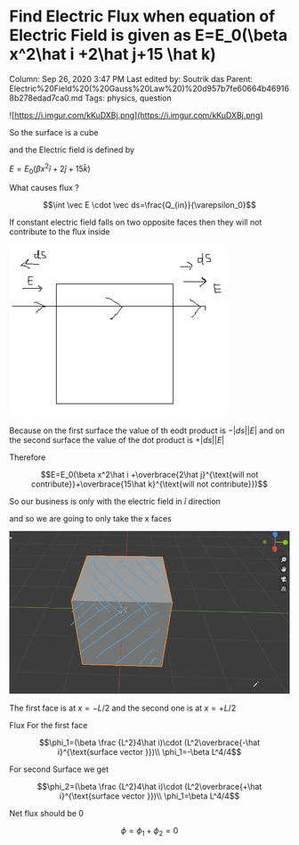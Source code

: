 # Find Electric Flux when equation of Electric Field is given as E=E_0(\beta x^2\hat i +2\hat j+15 \hat k)

Column: Sep 26, 2020 3:47 PM
Last edited by: Soutrik das
Parent: Electric%20Field%20(%20Gauss%20Law%20)%20d957b7fe60664b469168b278edad7ca0.md
Tags: physics, question

![https://i.imgur.com/kKuDXBj.png](https://i.imgur.com/kKuDXBj.png)

So the surface is a cube 

and the Electric field is defined by 

$E=E_0(\beta x^2\hat i +2\hat j+15 \hat k)$

What causes flux ? 

$$\int \vec E \cdot \vec ds=\frac{Q_{in}}{\varepsilon_0}$$

If constant electric field falls on two opposite faces then they will not contribute to the flux inside 

![Find%20Electric%20Flux%20when%20equation%20of%20Electric%20Field%20d018bab25c6a405a96e94c0d7d9fa1ab/Untitled.png](Find%20Electric%20Flux%20when%20equation%20of%20Electric%20Field%20d018bab25c6a405a96e94c0d7d9fa1ab/Untitled.png)

Because on the first surface the value of th eodt product is $-|ds||E|$ and on the second surface the value of the dot product is $+|ds||E|$ 

Therefore 

$$E=E_0(\beta x^2\hat i +\overbrace{2\hat j}^{\text{will not contribute}}+\overbrace{15\hat k}^{\text{will not contribute}})$$

So our business is only with the electric field in $\hat i$ direction 

and so we are going to only take the x faces 

![Find%20Electric%20Flux%20when%20equation%20of%20Electric%20Field%20d018bab25c6a405a96e94c0d7d9fa1ab/onlyxfaces.gif](Find%20Electric%20Flux%20when%20equation%20of%20Electric%20Field%20d018bab25c6a405a96e94c0d7d9fa1ab/onlyxfaces.gif)

The first face is at $x=-L/2$ and the second one is at $x=+L/2$ 

Flux For the first face 

$$\phi_1=(\beta \frac {L^2}4\hat i)\cdot (L^2\overbrace{-\hat i}^{\text{surface vector }})\\
\phi_1=-\beta L^4/4$$

For second Surface we get 

$$\phi_2=(\beta \frac {L^2}4\hat i)\cdot (L^2\overbrace{+\hat i}^{\text{surface vector }})\\
\phi_1=\beta L^4/4$$

Net flux should be 0 

$$\phi =\phi_1+\phi_2=0$$